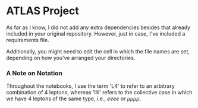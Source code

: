 # ATLAS Project

As far as I know, I did not add any extra dependencies besides that already included in your original repository. However, just in case, I've included a requirements file.

Additionally, you might need to edit the cell in which the file names are set, depending on how you've arranged your directories.

### A Note on Notation

Throughout the notebooks, I use the term 'L4' to refer to an arbitrary combination of 4 leptons, whereas 'llll' refers to the collective case in which we have 4 leptons of the same type, i.e., $eeee$ or $\mu\mu\mu\mu$.
